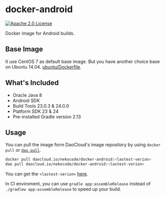 # docker-android
[![Apache 2.0 License](https://img.shields.io/badge/license-Apache%202.0-blue.svg?style=flat)](http://www.apache.org/licenses/LICENSE-2.0.html)

Docker image for Android builds.

## Base Image

It use CentOS 7 as default base image. But you have another choice base on Ubuntu 14.04. [ubuntu/Dockerfile](ubuntu/Dockerfile).

## What's Included

- Oracle Java 8
- Android SDK
 - Build Tools 23.0.3 & 24.0.0
 - Platform SDK 23 & 24
- Pre-installed Gradle version 2.13

## Usage

You can pull the image form DaoCloud's image repository by using `docker pull` or [`dao pull`](https://dashboard.daocloud.io/mirror).

```sh
docker pull daocloud.io/nekocode/docker-android:<lastest-verion>
dao pull daocloud.io/nekocode/docker-android:<lastest-verion>
```

You can get the `<lastest-verion>` [here](https://dashboard.daocloud.io/packages/4c0f5468-9623-4ffb-8dd2-e2680ba9ab9d).

In CI enviroment, you can use `gradle app:assembleRelease` instead of `./gradlew app:assembleRelease` to speed up your build.